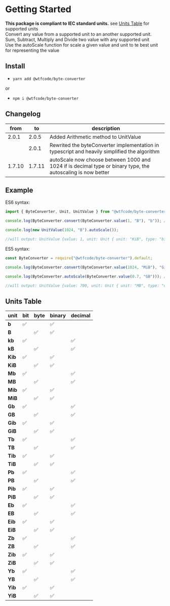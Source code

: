 # Getting Started

**This package is compliant to IEC standard units.** see [Units Table](#units-table) for supported units  
Convert any value from a supported unit to an another supported unit.  
Sum, Subtract, Multiply and Divide two value with any supported unit  
Use the autoScale function for scale a given value and unit to te best unit for representing the value

## Install

- `yarn add @wtfcode/byte-converter`

or

- `npm i @wtfcode/byte-converter`

## Changelog

| from   | to     | description                                                                                                 |
| ------ | ------ | ----------------------------------------------------------------------------------------------------------- |
| 2.0.1  | 2.0.5  | Added Arithmetic method to UnitValue                                                                        |
|        | 2.0.1  | Rewrited the byteConverter implementation in typescript and heavily simplified the algorithm                |
| 1.7.10 | 1.7.11 | autoScale now choose between 1000 and 1024 if is decimal type or binary type, the autoscaling is now better |

## Example

ES6 syntax:

```js
import { ByteConverter, Unit, UnitValue } from "@wtfcode/byte-converter";

console.log(ByteConverter.convert(ByteConverter.value(1, "B"), "b")); //will output 8

console.log(new UnitValue(1024, "B").autoScale());

//will output: UnitValue {value: 1, unit: Unit { unit: "KiB", type: "binary", unitOrder: 1, name: "kibibyte" ... } } // the function return a UnitValue scaled
```

ES5 syntax:

```js
const ByteConverter = require("@wtfcode/byte-converter").default;

console.log(ByteConverter.convert(ByteConverter.value(1024, "MiB"), "GiB")); //will output 1

console.log(ByteConverter.autoScale(ByteConverter.value(0.7, "GB"))); //the function accept a third paramater: an option object

//will output: UnitValue {value: 700, unit: Unit { unit: "MB", type: "decimal", unitOrder: 2, name: "megabyte" ... } }
```

## Units Table

| unit    | bit | byte | binary | decimal |
| ------- | --- | ---- | ------ | ------- |
| **b**   | ✅  |      | ✅     |         |
| **B**   |     | ✅   | ✅     |         |
| **kb**  | ✅  |      |        | ✅      |
| **kB**  |     | ✅   |        | ✅      |
| **Kib** | ✅  |      | ✅     |         |
| **KiB** |     | ✅   | ✅     |         |
| **Mb**  | ✅  |      |        | ✅      |
| **MB**  |     | ✅   |        | ✅      |
| **Mib** | ✅  |      | ✅     |         |
| **MiB** |     | ✅   | ✅     |         |
| **Gb**  | ✅  |      |        | ✅      |
| **GB**  |     | ✅   |        | ✅      |
| **Gib** | ✅  |      | ✅     |         |
| **GiB** |     | ✅   | ✅     |         |
| **Tb**  | ✅  |      |        | ✅      |
| **TB**  |     | ✅   |        | ✅      |
| **Tib** | ✅  |      | ✅     |         |
| **TiB** |     | ✅   | ✅     |         |
| **Pb**  | ✅  |      |        | ✅      |
| **PB**  |     | ✅   |        | ✅      |
| **Pib** | ✅  |      | ✅     |         |
| **PiB** |     | ✅   | ✅     |         |
| **Eb**  | ✅  |      |        | ✅      |
| **EB**  |     | ✅   |        | ✅      |
| **Eib** | ✅  |      | ✅     |         |
| **EiB** |     | ✅   | ✅     |         |
| **Zb**  | ✅  |      |        | ✅      |
| **ZB**  |     | ✅   |        | ✅      |
| **Zib** | ✅  |      | ✅     |         |
| **ZiB** |     | ✅   | ✅     |         |
| **Yb**  | ✅  |      |        | ✅      |
| **YB**  |     | ✅   |        | ✅      |
| **Yib** | ✅  |      | ✅     |         |
| **YiB** |     | ✅   | ✅     |         |
